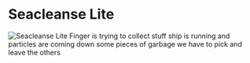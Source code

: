 # Seacleanse Lite
![Seacleanse Lite](https://cdn.dribbble.com/users/2254440/screenshots/4732651/8_bit_yacht.jpg)
Finger is trying to collect stuff
ship is running and 
particles are coming down 
some pieces of garbage we have to pick 
and leave the others 
